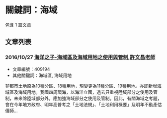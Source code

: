 # 關鍵詞：海域

包含 1 篇文章

## 文章列表

### 2016/10/27 [海洋之子-海域區及海域用地之使用與管制,許文昌老師](../../articles/409194_%E6%B5%B7%E6%B4%8B%E4%B9%8B%E5%AD%90-%E6%B5%B7%E5%9F%9F%E5%8D%80%E5%8F%8A%E6%B5%B7%E5%9F%9F%E7%94%A8%E5%9C%B0%E4%B9%8B%E4%BD%BF%E7%94%A8%E8%88%87%E7%AE%A1%E5%88%B6%2C%E8%A8%B1%E6%96%87%E6%98%8C%E8%80%81%E5%B8%AB.md)
- 文章編號：409194
- 其他關鍵詞：海域區, 海域用地

非都市土地原為10種分區、18種用地，現變更為11種分區、19種用地。亦即新增海域區及海域用地。我國四周環海，以海洋立國，過去只重視陸域部分之使用及管制，未來除陸域部分外，應加強海域部分之使用及管制。因此，有關海域之考題，會在今年地方政府、明年高普考之「土地法規」、「土地利用概要」及明年不動產估價師...
